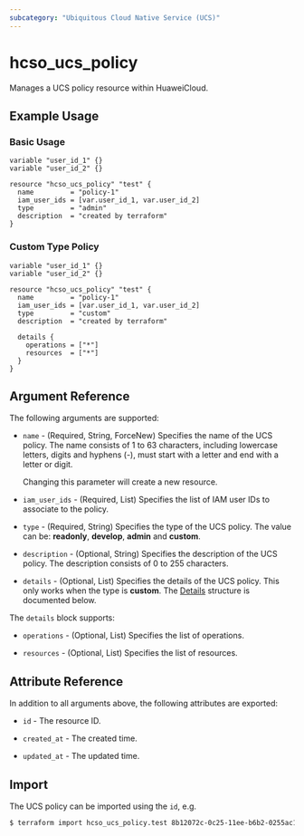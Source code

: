 ```yaml
---
subcategory: "Ubiquitous Cloud Native Service (UCS)"
---
```


# hcso_ucs_policy

Manages a UCS policy resource within HuaweiCloud.

## Example Usage

### Basic Usage

```hcl
variable "user_id_1" {}
variable "user_id_2" {}

resource "hcso_ucs_policy" "test" {
  name         = "policy-1"
  iam_user_ids = [var.user_id_1, var.user_id_2]
  type         = "admin"
  description  = "created by terraform"
}
```

### Custom Type Policy

```hcl
variable "user_id_1" {}
variable "user_id_2" {}

resource "hcso_ucs_policy" "test" {
  name         = "policy-1"
  iam_user_ids = [var.user_id_1, var.user_id_2]
  type         = "custom"
  description  = "created by terraform"

  details {
    operations = ["*"]
    resources  = ["*"]
  }
}
```

## Argument Reference

The following arguments are supported:

* `name` - (Required, String, ForceNew) Specifies the name of the UCS policy. The name consists of 1 to 63 characters,
  including lowercase letters, digits and hyphens (-), must start with a letter and end with a letter or digit.

  Changing this parameter will create a new resource.

* `iam_user_ids` - (Required, List) Specifies the list of IAM user IDs to associate to the policy.

* `type` - (Required, String) Specifies the type of the UCS policy.
  The value can be: **readonly**, **develop**, **admin** and **custom**.

* `description` - (Optional, String) Specifies the description of the UCS policy.
  The description consists of 0 to 255 characters.

* `details` - (Optional, List) Specifies the details of the UCS policy.
  This only works when the type is **custom**.
  The [Details](#Policy_Details) structure is documented below.

<a name="Policy_Details"></a>
The `details` block supports:

* `operations` - (Optional, List) Specifies the list of operations.

* `resources` - (Optional, List) Specifies the list of resources.

## Attribute Reference

In addition to all arguments above, the following attributes are exported:

* `id` - The resource ID.

* `created_at` - The created time.

* `updated_at` - The updated time.

## Import

The UCS policy can be imported using the `id`, e.g.

```bash
$ terraform import hcso_ucs_policy.test 8b12072c-0c25-11ee-b6b2-0255ac1000de
```
